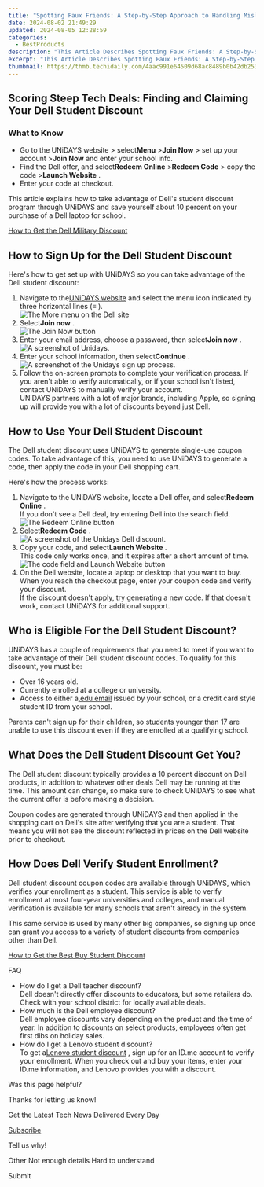 ```yaml
---
title: "Spotting Faux Friends: A Step-by-Step Approach to Handling Misleading Connection Requests"
date: 2024-08-02 21:49:29
updated: 2024-08-05 12:28:59
categories:
  - BestProducts
description: "This Article Describes Spotting Faux Friends: A Step-by-Step Approach to Handling Misleading Connection Requests"
excerpt: "This Article Describes Spotting Faux Friends: A Step-by-Step Approach to Handling Misleading Connection Requests"
thumbnail: https://thmb.techidaily.com/4aac991e64509d68ac8489b0b42db25368d487df0c50d4cd60fbe09c3938eb3d.jpg
---
```


## Scoring Steep Tech Deals: Finding and Claiming Your Dell Student Discount
### What to Know

* Go to the UNiDAYS website > select**Menu** \>**Join Now** \> set up your account >**Join Now** and enter your school info.
* Find the Dell offer, and select**Redeem Online** \>**Redeem Code** \> copy the code >**Launch Website** .
* Enter your code at checkout.

 This article explains how to take advantage of Dell's student discount program through UNiDAYS and save yourself about 10 percent on your purchase of a Dell laptop for school.

[How to Get the Dell Military Discount](https://www.lifewire.com/dell-military-discount-5119182)

## How to Sign Up for the Dell Student Discount

 Here's how to get set up with UNiDAYS so you can take advantage of the Dell student discount:

1. Navigate to the[UNiDAYS website](https://www.myunidays.com/US/en-US) and select the menu icon indicated by three horizontal lines (**≡** ).  
![The More menu on the Dell site](https://www.lifewire.com/thmb/iRBSbijAwd_xuFqJVcVraGBYT64=/1500x0/filters:no_upscale():max_bytes(150000):strip_icc():format(webp)/001-dell-student-discount-4686335-829147eb5af94f2fadcf1c028049dbfd.jpg)
2. Select**Join now** .  
![The Join Now button](https://www.lifewire.com/thmb/mhaCUA5fDltGefzG805lHQiuY2s=/1500x0/filters:no_upscale():max_bytes(150000):strip_icc():format(webp)/002-dell-student-discount-4686335-90ee14273a1f4bbb994914b59e4f1615.jpg)
3. Enter your email address, choose a password, then select**Join now** .  
![A screenshot of Unidays.](https://www.lifewire.com/thmb/Zld2fuMr3eQZQqJlraNVI2T_tbw=/1500x0/filters:no_upscale():max_bytes(150000):strip_icc():format(webp)/unidays1-e239f02eff234f7ba45724f722b18638.JPG)
4. Enter your school information, then select**Continue** .  
![A screenshot of the Unidays sign up process.](https://www.lifewire.com/thmb/7K0kVXrnI49EKcO66eJsPsLhrcc=/1500x0/filters:no_upscale():max_bytes(150000):strip_icc():format(webp)/unidays2-ce804ce49a8d44f09fb00f328958f3dc.JPG)
5. Follow the on-screen prompts to complete your verification process. If you aren't able to verify automatically, or if your school isn't listed, contact UNiDAYS to manually verify your account.  
 UNiDAYS partners with a lot of major brands, including Apple, so signing up will provide you with a lot of discounts beyond just Dell.

## How to Use Your Dell Student Discount

 The Dell student discount uses UNiDAYS to generate single-use coupon codes. To take advantage of this, you need to use UNiDAYS to generate a code, then apply the code in your Dell shopping cart.

 Here's how the process works:

1. Navigate to the UNiDAYS website, locate a Dell offer, and select**Redeem Online** .  
 If you don't see a Dell deal, try entering Dell into the search field.  
![The Redeem Online button](https://www.lifewire.com/thmb/Vow8xBAfY4hXPmMBojDj2t4Mn20=/1500x0/filters:no_upscale():max_bytes(150000):strip_icc():format(webp)/003-dell-student-discount-4686335-e43e1b733ce347fbb0eb56898de05ad5.jpg)
2. Select**Redeem Code** .  
![A screenshot of the Unidays Dell discount.](https://www.lifewire.com/thmb/dukIQ5HI1HxABy3YO6Hr7yFb-jQ=/1500x0/filters:no_upscale():max_bytes(150000):strip_icc():format(webp)/unidaysdell2-3baec4ecbd1249e881c3d8761fda43d1.jpg)
3. Copy your code, and select**Launch Website** .  
 This code only works once, and it expires after a short amount of time.  
![The code field and Launch Website button](https://www.lifewire.com/thmb/4fBRfT7u0MHWjuei9jQVA_cB9UQ=/1500x0/filters:no_upscale():max_bytes(150000):strip_icc():format(webp)/004-dell-student-discount-4686335-540f566a5b1745848e8b2b86662e3959.jpg)
4. On the Dell website, locate a laptop or desktop that you want to buy. When you reach the checkout page, enter your coupon code and verify your discount.  
 If the discount doesn't apply, try generating a new code. If that doesn't work, contact UNiDAYS for additional support.

## Who is Eligible For the Dell Student Discount?

 UNiDAYS has a couple of requirements that you need to meet if you want to take advantage of their Dell student discount codes. To qualify for this discount, you must be:

* Over 16 years old.
* Currently enrolled at a college or university.
* Access to either a[.edu email](https://www.lifewire.com/how-to-get-an-edu-email-4628279) issued by your school, or a credit card style student ID from your school.

 Parents can't sign up for their children, so students younger than 17 are unable to use this discount even if they are enrolled at a qualifying school.

## What Does the Dell Student Discount Get You?

 The Dell student discount typically provides a 10 percent discount on Dell products, in addition to whatever other deals Dell may be running at the time. This amount can change, so make sure to check UNiDAYS to see what the current offer is before making a decision.

 Coupon codes are generated through UNiDAYS and then applied in the shopping cart on Dell's site after verifying that you are a student. That means you will not see the discount reflected in prices on the Dell website prior to checkout.

## How Does Dell Verify Student Enrollment?

 Dell student discount coupon codes are available through UNiDAYS, which verifies your enrollment as a student. This service is able to verify enrollment at most four-year universities and colleges, and manual verification is available for many schools that aren't already in the system.

 This same service is used by many other big companies, so signing up once can grant you access to a variety of student discounts from companies other than Dell.

[How to Get the Best Buy Student Discount](https://www.lifewire.com/best-buy-student-discount-4684485)

 FAQ

* How do I get a Dell teacher discount?  
 Dell doesn't directly offer discounts to educators, but some retailers do. Check with your school district for locally available deals.
* How much is the Dell employee discount?  
 Dell employee discounts vary depending on the product and the time of year. In addition to discounts on select products, employees often get first dibs on holiday sales.
* How do I get a Lenovo student discount?  
 To get a[Lenovo student discount](https://www.lifewire.com/lenovo-student-discount-4686110) , sign up for an ID.me account to verify your enrollment. When you check out and buy your items, enter your ID.me information, and Lenovo provides you with a discount.

Was this page helpful?

Thanks for letting us know!

 Get the Latest Tech News Delivered Every Day

[Subscribe](https://www.lifewire.com/#)

Tell us why!

 Other  Not enough details  Hard to understand

 Submit

<ins class="adsbygoogle"
     style="display:block"
     data-ad-format="autorelaxed"
     data-ad-client="ca-pub-7571918770474297"
     data-ad-slot="1223367746"></ins>



<ins class="adsbygoogle"
     style="display:block"
     data-ad-client="ca-pub-7571918770474297"
     data-ad-slot="8358498916"
     data-ad-format="auto"
     data-full-width-responsive="true"></ins>
